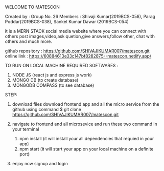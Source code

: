 WELCOME TO MATESCON

Created by : Group No. 26
Members : Shivaji Kumar(2019BCS-058), Parag Poddar(2019BCS-038), Sanket Kumar Dawar (2019BCS-054)

it is a MERN STACK social media website where you can connect with others post images,video,ask quetion,give answers,follow other, chat with others and much more.

github repository : https://github.com/SHIVAJIKUMAR007/matescon.git
online link : https://60884613e33c147bf8282875--matescon.netlify.app/

TO RUN ON LOCAL MACHINE
REQUIRED SOFTWARES :

1. NODE JS (react js and express js work)
2. MONGO DB (to create database)
3. MONGODB COMPASS (to see database)

STEP:

1. download files
   download frontend app and all the micro service from the github using command
   $ git clone https://github.com/SHIVAJIKUMAR007/matescon.git
2. navigate to frontend and all microsevice and run these two command in your terminal

   1. npm install (it will install your all dependencies that requied in your app)
   2. npm start (it will start your app on your local machine on a definite port)

3. enjoy now signup and login
